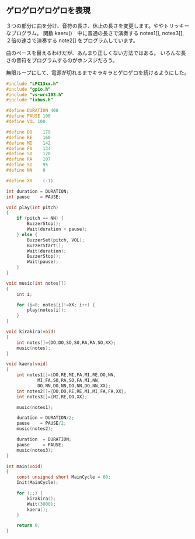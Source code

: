 ## ゲロゲロゲロゲロを表現

３つの部分に曲を分け、音符の長さ、休止の長さを変更します。ややトリッキーなプログラム。
関数 kaeru()　中に普通の長さで演奏する notes1[], notes3[],
２倍の速さで演奏する note2[] をプログラムしています。

曲のペースを替えるわけだが、あんまり正しくない方法ではある。
いろんな長さの音符をプログラムするのがホンスジだろう。

無限ループにして、電源が切れるまでキラキラとゲロゲロを続けるようにした。

````c
#include "LPC13xx.h"
#include "gpio.h"
#include "vs-wrc103.h"
#include "ixbus.h"

#define DURATION 400
#define PAUSE 100
#define VOL 100

#define DO    179
#define RE    160
#define MI    142
#define FA    134
#define SO    120
#define RA    107
#define SI    95
#define NN	  0

#define XX    (-1)

int duration = DURATION;
int pause    = PAUSE;

void play(int pitch)
{
	if (pitch == NN) {
		BuzzerStop();
		Wait(duration + pause);
	} else {
		BuzzerSet(pitch, VOL);
		BuzzerStart();
		Wait(duration);
		BuzzerStop();
		Wait(pause);
	}
}

void music(int notes[])
{
	int i;

	for (i=0; notes[i]!=XX; i++) {
		play(notes[i]);
	}
}

void kirakira(void)
{
	int notes[]={DO,DO,SO,SO,RA,RA,SO,XX};
	music(notes);
}

void kaeru(void)
{
	int notes1[]={DO,RE,MI,FA,MI,RE,DO,NN,
            MI,FA,SO,RA,SO,FA,MI,NN,
            DO,NN,DO,NN,DO,NN,DO,NN,XX};
	int notes2[]={DO,DO,RE,RE,MI,MI,FA,FA,XX};
	int notes3[]={MI,RE,DO,XX};

	music(notes1);

	duration = DURATION/2;
	pause    = PAUSE/2;
	music(notes2);

	duration  = DURATION;
	pause     = PAUSE;
	music(notes3);
}

int main(void)
{
	const unsigned short MainCycle = 60;
	Init(MainCycle);

	for (;;) {
		kirakira();
		Wait(3000);
		kaeru();
	}

	return 0;
}
````
